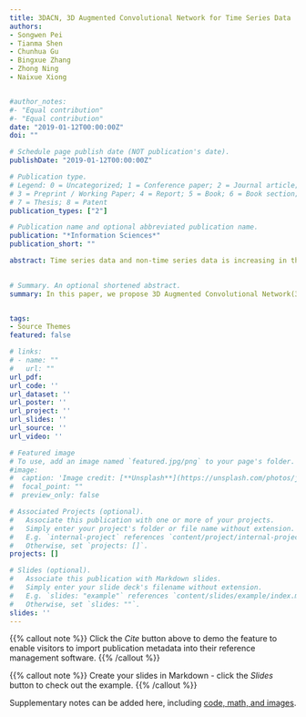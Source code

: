 ```yaml
---
title: 3DACN, 3D Augmented Convolutional Network for Time Series Data
authors:
- Songwen Pei
- Tianma Shen
- Chunhua Gu
- Bingxue Zhang
- Zhong Ning
- Naixue Xiong


#author_notes:
#- "Equal contribution"
#- "Equal contribution"
date: "2019-01-12T00:00:00Z"
doi: ""

# Schedule page publish date (NOT publication's date).
publishDate: "2019-01-12T00:00:00Z"

# Publication type.
# Legend: 0 = Uncategorized; 1 = Conference paper; 2 = Journal article;
# 3 = Preprint / Working Paper; 4 = Report; 5 = Book; 6 = Book section;
# 7 = Thesis; 8 = Patent
publication_types: ["2"]

# Publication name and optional abbreviated publication name.
publication: "*Information Sciences*"
publication_short: ""

abstract: Time series data and non-time series data is increasing in the credit system of financial market, so that an effective and intellegent data mining model plays a critical role to analyze big data. We propose a three dimensional and augmented convolutional network (3DACN) to extract the value concatenation with time series information from the parallel structure of GRUs and FCs. For hybrid time series data, there are much more samples in a specific class, and the ratio is up to 93.1\%. Thus, the serious imbalanced problem causes the algorithm failing to converge. Due to the imbalanced problem, it's necessary to enhance the 3D convolutional network by an augmented algorithm on time series data. 3DACN ensures the latent variables with an Expectation-maximization algorithm to improve F1 score (F1) and Area Under Curve (AUC). Experimental results show that in the benchmark of credit risk database, the 3DACN can reach a high performance on F1 up to 88.1\% and the AUC up to 88.4\%; while in the benchmark of bank database up to 81.1\%, 88.2\% respectively.   

  
# Summary. An optional shortened abstract.
summary: In this paper, we propose 3D Augmented Convolutional Network(3DACN) for hybird time series data by setting three dimensionsy to make convolutions along time dimension and use augmented algorithm and EM algorithm to solve imbalanced data problem and extract the value concatenation containing time series information respectivly. We verified the 3DACN on two Databases and got better performance of F1 score and AUC than other algorithms. According to the result of F1 score and AUC, we can prove our 3DACN having a strong ability to deal with hybird time series data including imbalance data.


tags:
- Source Themes
featured: false

# links:
# - name: ""
#   url: ""
url_pdf: 
url_code: ''
url_dataset: ''
url_poster: ''
url_project: ''
url_slides: ''
url_source: ''
url_video: ''

# Featured image
# To use, add an image named `featured.jpg/png` to your page's folder. 
#image:
#  caption: 'Image credit: [**Unsplash**](https://unsplash.com/photos/jdD8gXaTZsc)'
#  focal_point: ""
#  preview_only: false

# Associated Projects (optional).
#   Associate this publication with one or more of your projects.
#   Simply enter your project's folder or file name without extension.
#   E.g. `internal-project` references `content/project/internal-project/index.md`.
#   Otherwise, set `projects: []`.
projects: []

# Slides (optional).
#   Associate this publication with Markdown slides.
#   Simply enter your slide deck's filename without extension.
#   E.g. `slides: "example"` references `content/slides/example/index.md`.
#   Otherwise, set `slides: ""`.
slides: ''
---
```


{{% callout note %}}
Click the *Cite* button above to demo the feature to enable visitors to import publication metadata into their reference management software.
{{% /callout %}}

{{% callout note %}}
Create your slides in Markdown - click the *Slides* button to check out the example.
{{% /callout %}}

Supplementary notes can be added here, including [code, math, and images](https://wowchemy.com/docs/writing-markdown-latex/).
